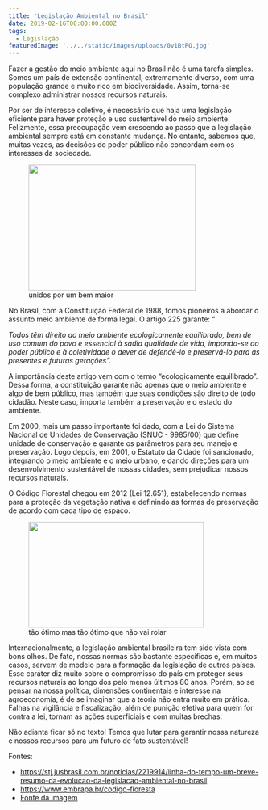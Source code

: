 ```yaml
---
title: 'Legislação Ambiental no Brasil'
date: 2019-02-16T00:00:00.000Z
tags:
  - Legislação
featuredImage: '../../static/images/uploads/0v1BtPO.jpg'
---
```


<p style="font-weight: 400;">Fazer a gestão do meio ambiente aqui no Brasil não é uma tarefa simples. Somos um país de extensão continental, extremamente diverso, com uma população grande e muito rico em biodiversidade. Assim, torna-se complexo administrar nossos recursos naturais.
</p>
<p style="font-weight: 400;">Por ser de interesse coletivo, é necessário que haja uma legislação eficiente para haver proteção e uso sustentável do meio ambiente. Felizmente, essa preocupação vem crescendo ao passo que a legislação ambiental sempre está em constante mudança. No entanto, sabemos que, muitas vezes, as decisões do poder público não concordam com os interesses da sociedade.
</p>
<figure>
  <img class="" src="https://media.giphy.com/media/d9WRhx9qErqCY/giphy.gif" width="332" height="250" /> 
  <figcaption>unidos por um bem maior</figcaption>
</figure>
<p style="font-weight: 400;">No Brasil, com a Constituição Federal de 1988, fomos pioneiros a abordar o assunto meio ambiente de forma legal. O artigo 225 garante: “
</p>
<i>
  <p style="font-weight: 400;">Todos têm direito ao meio ambiente ecologicamente equilibrado, bem de uso comum do povo e essencial à sadia qualidade de vida, impondo-se ao poder público e à coletividade o dever de defendê-lo e preservá-lo para as presentes e futuras gerações”. 
  </p>
</i>
<p style="font-weight: 400;">A importância deste artigo vem com o termo “ecologicamente equilibrado”. Dessa forma, a constituição garante não apenas que o meio ambiente é algo de bem público, mas também que suas condições são direito de todo cidadão. Neste caso, importa também a preservação e o estado do ambiente.
</p>
<p style="font-weight: 400;">Em 2000, mais um passo importante foi dado, com a Lei do Sistema Nacional de Unidades de Conservação (SNUC - 9985/00) que define unidade de conservação e garante os parâmetros para seu manejo e preservação. Logo depois, em 2001, o Estatuto da Cidade foi sancionado, integrando o meio ambiente e o meio urbano, e dando direções para um desenvolvimento sustentável de nossas cidades, sem prejudicar nossos recursos naturais.
</p>
<p style="font-weight: 400;">O Código Florestal chegou em 2012 (Lei 12.651), estabelecendo normas para a proteção da vegetação nativa e definindo as formas de preservação de acordo com cada tipo de espaço. 
</p>
<figure>
  <img class="" src="https://media.giphy.com/media/2eKoOt0Ch1fVC51tQG/giphy.gif" width="348" height="210" />
  <figcaption>
    tão ótimo mas tão ótimo que não vai rolar
  </figcaption>
</figure>
<p style="font-weight: 400;">Internacionalmente, a legislação ambiental brasileira tem sido vista com bons olhos. De fato, nossas normas são bastante específicas e, em muitos casos, servem de modelo para a formação da legislação de outros países. Esse caráter diz muito sobre o compromisso do país em proteger seus recursos naturais ao longo dos pelo menos últimos 80 anos. Porém, ao se pensar na nossa política, dimensões continentais e interesse na agroeconomia, é de se imaginar que a teoria não entra muito em prática. Falhas na vigilância e fiscalização, além de punição efetiva para quem for contra a lei, tornam as ações superficiais e com muitas brechas. 
</p>
<p style="font-weight: 400;">Não adianta ficar só no texto! Temos que lutar para garantir nossa natureza  e nossos recursos para um futuro de fato sustentável!
</p>
Fontes:
<ul>
<li>
<a href="https://stj.jusbrasil.com.br/noticias/2219914/linha-do-tempo-um-breve-resumo-da-evolucao-da-legislacao-ambiental-no-brasil">
  <span style="font-weight: 400;">https://stj.jusbrasil.com.br/noticias/2219914/linha-do-tempo-um-breve-resumo-da-evolucao-da-legislacao-ambiental-no-brasil
  </span>
</a>
</li>
<li>
<a href="https://www.embrapa.br/codigo-florestal">
  <span style="font-weight: 400;">https://www.embrapa.br/codigo-floresta
  </span>
</a>
</li>
<li>
<a href="http://desacato.info/a-constituicao-federal-e-seus-30-anos/">Fonte da imagem
</a>
</li>
</ul>
